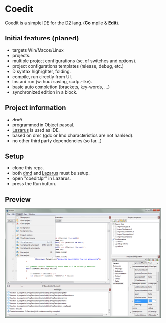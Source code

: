 Coedit
======

Coedit is a simple IDE for the [D2](http://dlang.org) lang. (**Co** mpile & **Edit**).

Initial features (planed)
-------------------------
- targets Win/Macos/Linux
- projects.
- multiple project configurations (set of switches and options).
- project configurations templates (release, debug, etc.).
- D syntax highlighter, folding.
- compile, run directly from UI.
- instant run (without saving, script-like).
- basic auto completion (brackets, key-words, ...)
- synchronized edition in a block.

Project information
-------------------
- draft
- programmed in Object pascal.
- [Lazarus](http://www.lazarus.freepascal.org) is used as IDE.
- based on dmd (gdc or lmd characteristics are not hanlded).
- no other third party dependencies (so far...)

Setup
-----
- clone this repo.
- both [dmd](http://dlang.org/download.html) and [Lazarus](http://www.lazarus.freepascal.org) must be setup.
- open "coedit.lpr" in Lazarus.
- press the Run button.

Preview
-------

![Interface screen-cap, under Windows](lazproj/Gui.tease.png "Coedit GUI preview")